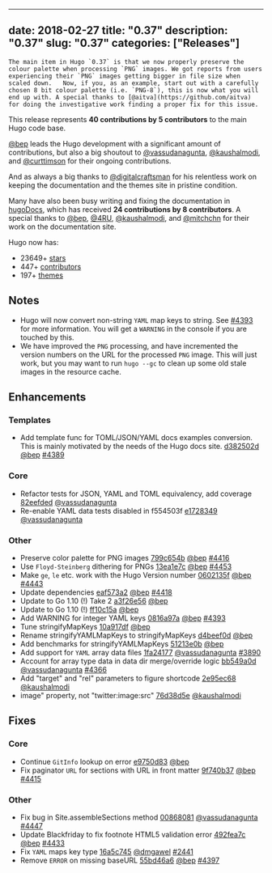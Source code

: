 
---
date: 2018-02-27
title: "0.37"
description: "0.37"
slug: "0.37"
categories: ["Releases"]
---

	The main item in Hugo `0.37` is that we now properly preserve the colour palette when processing `PNG` images. We got reports from users experiencing their `PNG` images getting bigger in file size when scaled down.   Now, if you, as an example, start out with a carefully chosen 8 bit colour palette (i.e. `PNG-8`), this is now what you will end up with. A special thanks to [@aitva](https://github.com/aitva) for doing the investigative work finding a proper fix for this issue.

This release represents **40 contributions by 5 contributors** to the main Hugo code base.

[@bep](https://github.com/bep) leads the Hugo development with a significant amount of contributions, but also a big shoutout to [@vassudanagunta](https://github.com/vassudanagunta), [@kaushalmodi](https://github.com/kaushalmodi), and [@curttimson](https://github.com/curttimson) for their ongoing contributions.

And as always a big thanks to [@digitalcraftsman](https://github.com/digitalcraftsman) for his relentless work on keeping the documentation and the themes site in pristine condition.

Many have also been busy writing and fixing the documentation in [hugoDocs](https://github.com/gohugoio/hugoDocs), 
which has received **24 contributions by 8 contributors**. A special thanks to [@bep](https://github.com/bep), [@4RU](https://github.com/4RU), [@kaushalmodi](https://github.com/kaushalmodi), and [@mitchchn](https://github.com/mitchchn) for their work on the documentation site.

Hugo now has:

* 23649+ [stars](https://github.com/gohugoio/hugo/stargazers)
* 447+ [contributors](https://github.com/gohugoio/hugo/graphs/contributors)
* 197+ [themes](http://themes.gohugo.io/)

## Notes

* Hugo will now convert non-string `YAML` map keys to string.  See [#4393](https://github.com/gohugoio/hugo/issues/4393) for more information. You will get a `WARNING` in the console if you are touched by this.
* We have improved the `PNG` processing, and have incremented the version numbers on the URL for the processed `PNG` image. This will just work, but you may want to run `hugo --gc` to clean up some old stale images in the resource cache.

## Enhancements

### Templates

* Add template func for TOML/JSON/YAML docs examples conversion. This is mainly motivated by the needs of the Hugo docs site. [d382502d](https://github.com/gohugoio/hugo/commit/d382502d6dfa1c066545e215ba83e2e0a9d2c8d7) [@bep](https://github.com/bep) [#4389](https://github.com/gohugoio/hugo/issues/4389)

### Core

* Refactor tests for JSON, YAML and TOML equivalency, add coverage [82eefded](https://github.com/gohugoio/hugo/commit/82eefded1353f0198fd8fe9f7df1aa620d3d50eb) [@vassudanagunta](https://github.com/vassudanagunta) 
* Re-enable YAML data tests disabled in f554503f [e1728349](https://github.com/gohugoio/hugo/commit/e1728349930e2cc1b6580766473de98adb0f3e50) [@vassudanagunta](https://github.com/vassudanagunta) 

### Other

* Preserve color palette for PNG images [799c654b](https://github.com/gohugoio/hugo/commit/799c654b0d39ec869c2da24d41de3636eb7157f0) [@bep](https://github.com/bep) [#4416](https://github.com/gohugoio/hugo/issues/4416)
* Use `Floyd-Steinberg` dithering for PNGs [13ea1e7c](https://github.com/gohugoio/hugo/commit/13ea1e7c352852966f88ef119d9434bbb1ee62fa) [@bep](https://github.com/bep) [#4453](https://github.com/gohugoio/hugo/issues/4453)
* Make `ge`, `le` etc. work with the Hugo Version number [0602135f](https://github.com/gohugoio/hugo/commit/0602135fd44b0cfa0a51b0ec6e451ae58ac95666) [@bep](https://github.com/bep) [#4443](https://github.com/gohugoio/hugo/issues/4443)
* Update dependencies [eaf573a2](https://github.com/gohugoio/hugo/commit/eaf573a2778e79287b871b69f4959fd3082d8887) [@bep](https://github.com/bep) [#4418](https://github.com/gohugoio/hugo/issues/4418)
* Update to Go 1.10 (!) Take 2 [a3f26e56](https://github.com/gohugoio/hugo/commit/a3f26e56368c62b0900a10d83a11b7783630963b) [@bep](https://github.com/bep) 
* Update to Go 1.10 (!) [ff10c15a](https://github.com/gohugoio/hugo/commit/ff10c15a93632043f7a7f6551a30487c9ef58c50) [@bep](https://github.com/bep) 
* Add WARNING for integer YAML keys [0816a97a](https://github.com/gohugoio/hugo/commit/0816a97a469f11d8e9706143975eaa532e29639b) [@bep](https://github.com/bep) [#4393](https://github.com/gohugoio/hugo/issues/4393)
* Tune stringifyMapKeys [10a917df](https://github.com/gohugoio/hugo/commit/10a917dfdce8851666c5b89ebc02af6f6c84ab59) [@bep](https://github.com/bep) 
* Rename stringifyYAMLMapKeys to stringifyMapKeys [d4beef0d](https://github.com/gohugoio/hugo/commit/d4beef0d2bb8f6481fa80e1d938454a7d4e38814) [@bep](https://github.com/bep) 
* Add benchmarks for stringifyYAMLMapKeys [51213e0b](https://github.com/gohugoio/hugo/commit/51213e0be19fc19dbca9815afa95c73bd6d159c2) [@bep](https://github.com/bep) 
* Add support for `YAML` array data files [1fa24177](https://github.com/gohugoio/hugo/commit/1fa2417777d82b81bf37919ad02de4f5dcbf0d50) [@vassudanagunta](https://github.com/vassudanagunta) [#3890](https://github.com/gohugoio/hugo/issues/3890)
* Account for array type data in data dir merge/override logic [bb549a0d](https://github.com/gohugoio/hugo/commit/bb549a0d57505a6b8f28930bb91a9ab44cbb3288) [@vassudanagunta](https://github.com/vassudanagunta) [#4366](https://github.com/gohugoio/hugo/issues/4366)
* Add "target" and "rel" parameters to figure shortcode [2e95ec68](https://github.com/gohugoio/hugo/commit/2e95ec6844bf65a25485bdc8e2638e45788f2dcf) [@kaushalmodi](https://github.com/kaushalmodi) 
* image" property, not "twitter:image:src" [76d38d5e](https://github.com/gohugoio/hugo/commit/76d38d5e5322fc6220fb9e74f9ca0668606ebb5d) [@kaushalmodi](https://github.com/kaushalmodi) 

## Fixes

### Core

* Continue `GitInfo` lookup on error [e9750d83](https://github.com/gohugoio/hugo/commit/e9750d831f749afa928d8a099af5889d18cb2484) [@bep](https://github.com/bep) 
* Fix paginator `URL` for sections with URL in front matter [9f740b37](https://github.com/gohugoio/hugo/commit/9f740b37cfb3278e34a5d085380ccd4d619dabff) [@bep](https://github.com/bep) [#4415](https://github.com/gohugoio/hugo/issues/4415)

### Other

* Fix bug in Site.assembleSections method [00868081](https://github.com/gohugoio/hugo/commit/00868081f624928d773a7b698654766f8cd70069) [@vassudanagunta](https://github.com/vassudanagunta) [#4447](https://github.com/gohugoio/hugo/issues/4447)
* Update Blackfriday to fix footnote HTML5 validation error [492fea7c](https://github.com/gohugoio/hugo/commit/492fea7cd2bfcbdfe9f56aa0ae659cf62648833b) [@bep](https://github.com/bep) [#4433](https://github.com/gohugoio/hugo/issues/4433)
* Fix `YAML` maps key type [16a5c745](https://github.com/gohugoio/hugo/commit/16a5c74519771138023f019fe535fa5b250dc50d) [@dmgawel](https://github.com/dmgawel) [#2441](https://github.com/gohugoio/hugo/issues/2441)
* Remove `ERROR` on missing baseURL [55bd46a6](https://github.com/gohugoio/hugo/commit/55bd46a633d68f62e131457631ba839d6f876a55) [@bep](https://github.com/bep) [#4397](https://github.com/gohugoio/hugo/issues/4397)





